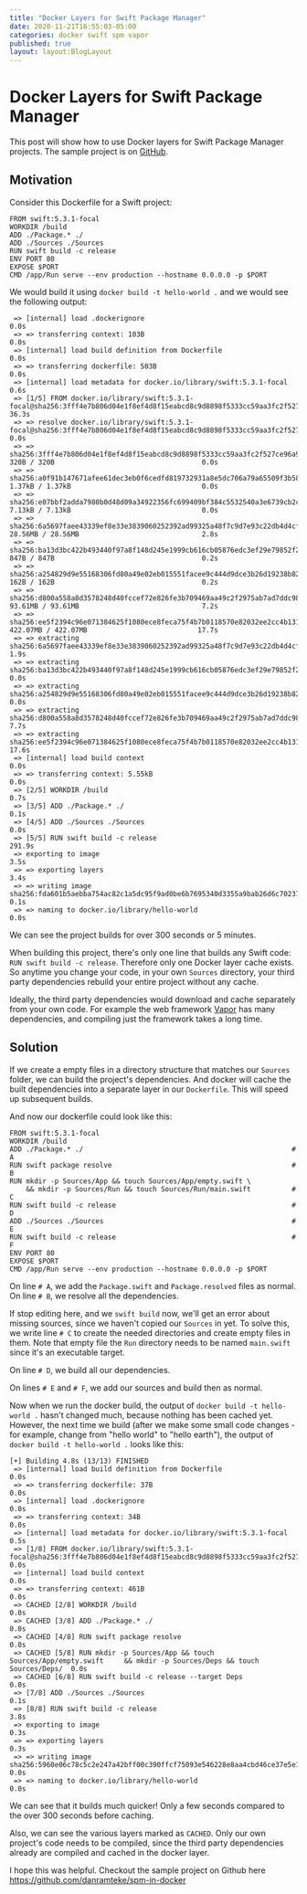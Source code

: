 ```yaml
---
title: "Docker Layers for Swift Package Manager"
date: 2020-11-21T16:55:03-05:00
categories: docker swift spm vapor
published: true
layout: layout:BlogLayout
---
```


# Docker Layers for Swift Package Manager

This post will show how to use Docker layers for Swift Package Manager projects. The sample project is on [GitHub](https://github.com/danramteke/spm-in-docker).

## Motivation

Consider this Dockerfile for a Swift project:

```
FROM swift:5.3.1-focal
WORKDIR /build
ADD ./Package.* ./
ADD ./Sources ./Sources
RUN swift build -c release
ENV PORT 80
EXPOSE $PORT
CMD /app/Run serve --env production --hostname 0.0.0.0 -p $PORT
```

We would build it using `docker build -t hello-world .` and we would see the following output:

```
 => [internal] load .dockerignore                                                                                             0.0s
 => => transferring context: 103B                                                                                             0.0s
 => [internal] load build definition from Dockerfile                                                                          0.0s
 => => transferring dockerfile: 503B                                                                                          0.0s
 => [internal] load metadata for docker.io/library/swift:5.3.1-focal                                                          0.6s
 => [1/5] FROM docker.io/library/swift:5.3.1-focal@sha256:3fff4e7b806d04e1f8ef4d8f15eabcd8c9d8898f5333cc59aa3fc2f527ce96a9   36.3s
 => => resolve docker.io/library/swift:5.3.1-focal@sha256:3fff4e7b806d04e1f8ef4d8f15eabcd8c9d8898f5333cc59aa3fc2f527ce96a9    0.0s
 => => sha256:3fff4e7b806d04e1f8ef4d8f15eabcd8c9d8898f5333cc59aa3fc2f527ce96a9 320B / 320B                                    0.0s
 => => sha256:a0f91b147671afee61dec3eb0f6cedfd819732931a8e5dc706a79a65509f3b58 1.37kB / 1.37kB                                0.0s
 => => sha256:e07bbf2adda7980b0d48d09a34922356fc699409bf384c5532540a3e6739cb2c 7.13kB / 7.13kB                                0.0s
 => => sha256:6a5697faee43339ef8e33e3839060252392ad99325a48f7c9d7e93c22db4d4cf 28.56MB / 28.56MB                              2.8s
 => => sha256:ba13d3bc422b493440f97a8f148d245e1999cb616cb05876edc3ef29e79852f2 847B / 847B                                    0.2s
 => => sha256:a254829d9e55168306fd80a49e02eb015551facee9c444d9dce3b26d19238b82 162B / 162B                                    0.2s
 => => sha256:d800a558a8d3578248d40fccef72e826fe3b709469aa49c2f2975ab7ad7ddc98 93.61MB / 93.61MB                              7.2s
 => => sha256:ee5f2394c96e071384625f1080ece8feca75f4b7b0118570e82032ee2cc4b131 422.07MB / 422.07MB                           17.7s
 => => extracting sha256:6a5697faee43339ef8e33e3839060252392ad99325a48f7c9d7e93c22db4d4cf                                     1.9s
 => => extracting sha256:ba13d3bc422b493440f97a8f148d245e1999cb616cb05876edc3ef29e79852f2                                     0.0s
 => => extracting sha256:a254829d9e55168306fd80a49e02eb015551facee9c444d9dce3b26d19238b82                                     0.0s
 => => extracting sha256:d800a558a8d3578248d40fccef72e826fe3b709469aa49c2f2975ab7ad7ddc98                                     7.7s
 => => extracting sha256:ee5f2394c96e071384625f1080ece8feca75f4b7b0118570e82032ee2cc4b131                                    17.6s
 => [internal] load build context                                                                                             0.0s
 => => transferring context: 5.55kB                                                                                           0.0s
 => [2/5] WORKDIR /build                                                                                                      0.7s
 => [3/5] ADD ./Package.* ./                                                                                                  0.1s
 => [4/5] ADD ./Sources ./Sources                                                                                             0.0s
 => [5/5] RUN swift build -c release                                                                                        291.9s
 => exporting to image                                                                                                        3.5s
 => => exporting layers                                                                                                       3.4s
 => => writing image sha256:fda601b5aebba754ac82c1a5dc95f9ad0be6b7695340d3355a9bab26d6c70237                                  0.1s
 => => naming to docker.io/library/hello-world                                                                                0.0s
```

We can see the project builds for over 300 seconds or 5 minutes.

When building this project, there's only one line that builds any Swift code: `RUN swift build -c release`. Therefore only one Docker layer cache exists.
So anytime you change your code, in your own `Sources` directory, your third party dependencies rebuild your entire project without any cache.

Ideally, the third party dependencies would download and cache separately from your own code. For example the web framework [Vapor](https://github.com/vapor/vapor) has many dependencies,
and compiling just the framework takes a long time.

## Solution

If we create a empty files in a directory structure that matches our `Sources` folder, we can build the project's dependencies. And docker will cache the built dependencies into a separate layer in our `Dockerfile`. This will speed up subsequent builds.

And now our dockerfile could look like this:

```
FROM swift:5.3.1-focal
WORKDIR /build
ADD ./Package.* ./                                                   # A
RUN swift package resolve                                            # B
RUN mkdir -p Sources/App && touch Sources/App/empty.swift \
    && mkdir -p Sources/Run && touch Sources/Run/main.swift          # C
RUN swift build -c release                                           # D
ADD ./Sources ./Sources                                              # E
RUN swift build -c release                                           # F
ENV PORT 80
EXPOSE $PORT
CMD /app/Run serve --env production --hostname 0.0.0.0 -p $PORT
```

On line `# A`, we add the `Package.swift` and `Package.resolved` files as normal. On line `# B`, we resolve all the dependencies.

If stop editing here, and we `swift build` now, we'll get an error about missing sources, since we haven't copied our `Sources` in yet.
To solve this, we write line `# C` to create the needed directories and create empty files in them. Note that empty file the `Run` directory needs to be named `main.swift` since it's an executable target.

On line `# D`, we build all our dependencies.

On lines `# E` and `# F`, we add our sources and build then as normal.

Now when we run the docker build, the output of `docker build -t hello-world .` hasn't changed much, because nothing has been cached yet. However, the next time we build (after we make some small code changes - for example, change from "hello world" to "hello earth"),
the output of `docker build -t hello-world .` looks like this:

```
[+] Building 4.8s (13/13) FINISHED
 => [internal] load build definition from Dockerfile                                                                            0.0s
 => => transferring dockerfile: 37B                                                                                             0.0s
 => [internal] load .dockerignore                                                                                               0.0s
 => => transferring context: 34B                                                                                                0.0s
 => [internal] load metadata for docker.io/library/swift:5.3.1-focal                                                            0.5s
 => [1/8] FROM docker.io/library/swift:5.3.1-focal@sha256:3fff4e7b806d04e1f8ef4d8f15eabcd8c9d8898f5333cc59aa3fc2f527ce96a9      0.0s
 => [internal] load build context                                                                                               0.0s
 => => transferring context: 461B                                                                                               0.0s
 => CACHED [2/8] WORKDIR /build                                                                                                 0.0s
 => CACHED [3/8] ADD ./Package.* ./                                                                                             0.0s
 => CACHED [4/8] RUN swift package resolve                                                                                      0.0s
 => CACHED [5/8] RUN mkdir -p Sources/App && touch Sources/App/empty.swift     && mkdir -p Sources/Deps && touch Sources/Deps/  0.0s
 => CACHED [6/8] RUN swift build -c release --target Deps                                                                       0.0s
 => [7/8] ADD ./Sources ./Sources                                                                                               0.1s
 => [8/8] RUN swift build -c release                                                                                            3.8s
 => exporting to image                                                                                                          0.3s
 => => exporting layers                                                                                                         0.3s
 => => writing image sha256:5960e06c78c5c2e247a42bff00c390ffcf75093e546228e8aa4cbd46ce37e5e1                                    0.0s
 => => naming to docker.io/library/hello-world                                                                                  0.0s
```

We can see that it builds much quicker! Only a few seconds compared to the over 300 seconds before caching.

Also, we can see the various layers marked as `CACHED`. Only our own project's code needs to be compiled, since the third party dependencies already are compiled and cached in the docker layer.

I hope this was helpful. Checkout the sample project on Github here https://github.com/danramteke/spm-in-docker
